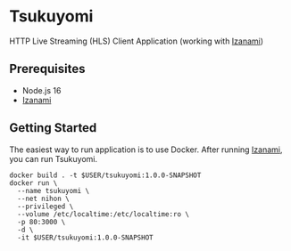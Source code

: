 # Tsukuyomi

HTTP Live Streaming (HLS) Client Application (working with [Izanami](https://github.com/hirooka/izanami))

## Prerequisites

- Node.js 16
- [Izanami](https://github.com/hirooka/izanami)

## Getting Started

The easiest way to run application is to use Docker. After running [Izanami](https://github.com/hirooka/izanami), you can run Tsukuyomi.

```shell
docker build . -t $USER/tsukuyomi:1.0.0-SNAPSHOT
docker run \
  --name tsukuyomi \
  --net nihon \
  --privileged \
  --volume /etc/localtime:/etc/localtime:ro \
  -p 80:3000 \
  -d \
  -it $USER/tsukuyomi:1.0.0-SNAPSHOT
```
